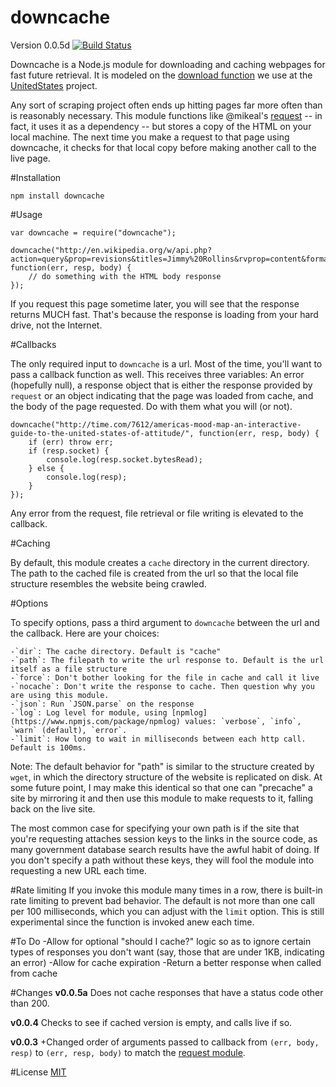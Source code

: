 downcache
=========
Version 0.0.5d
[![Build Status](https://travis-ci.org/wilson428/downcache.png)](https://travis-ci.org/wilson428/downcache)

Downcache is a Node.js module for downloading and caching webpages for fast future retrieval. It is modeled on the [download function](https://github.com/unitedstates/congress/blob/master/tasks/utils.py) we use at the [UnitedStates](https://github.com/unitedstates) project.

Any sort of scraping project often ends up hitting pages far more often than is reasonably necessary. This module functions like @mikeal's [request](https://github.com/mikeal/request) -- in fact, it uses it as a dependency -- but stores a copy of the HTML on your local machine. The next time you make a request to that page using downcache, it checks for that local copy before making another call to the live page.

#Installation

`npm install downcache`

#Usage

	var downcache = require("downcache");

	downcache("http://en.wikipedia.org/w/api.php?action=query&prop=revisions&titles=Jimmy%20Rollins&rvprop=content&format=json", function(err, resp, body) {
		// do something with the HTML body response
	});

If you request this page sometime later, you will see that the response returns MUCH fast. That's because the response is loading from your hard drive, not the Internet.

#Callbacks

The only required input to `downcache` is a url. Most of the time, you'll want to pass a callback function as well. This receives three variables: An error (hopefully null), a response object that is either the response provided by `request` or an object indicating that the page was loaded from cache, and the body of the page requested. Do with them what you will (or not).

	downcache("http://time.com/7612/americas-mood-map-an-interactive-guide-to-the-united-states-of-attitude/", function(err, resp, body) {
		if (err) throw err;
		if (resp.socket) {
			console.log(resp.socket.bytesRead);
		} else {
			console.log(resp);
		}
	});

Any error from the request, file retrieval or file writing is elevated to the callback.

#Caching

By default, this module creates a `cache` directory in the current directory. The path to the cached file is created from the url so that the local file structure resembles the website being crawled. 

#Options

To specify options, pass a third argument to `downcache` between the url and the callback. Here are your choices:

	-`dir`: The cache directory. Default is "cache"
	-`path`: The filepath to write the url response to. Default is the url itself as a file structure
	-`force`: Don't bother looking for the file in cache and call it live
	-`nocache`: Don't write the response to cache. Then question why you are using this module.
	-`json`: Run `JSON.parse` on the response
	-`log`: Log level for module, using [npmlog](https://www.npmjs.com/package/npmlog) values: `verbose`, `info`, `warn` (default), `error`. 
	-`limit`: How long to wait in milliseconds between each http call. Default is 100ms.

Note: The default behavior for "path" is similar to the structure created by `wget`, in which the directory structure of the website is replicated on disk. At some future point, I may make this identical so that one can "precache" a site by mirroring it and then use this module to make requests to it, falling back on the live site.

The most common case for specifying your own path is if the site that you're requesting attaches session keys to the links in the source code, as many government database search results have the awful habit of doing. If you don't specify a path without these keys, they will fool the module into requesting a new URL each time.

#Rate limiting
If you invoke this module many times in a row, there is built-in rate limiting to prevent bad behavior. The default is not more than one call per 100 milliseconds, which you can adjust with the `limit` option. This is still experimental since the function is invoked anew each time.

#To Do
	-Allow for optional "should I cache?" logic so as to ignore certain types of responses you don't want (say, those that are under 1KB, indicating an error)
	-Allow for cache expiration
	-Return a better response when called from cache

#Changes
**v0.0.5a**
Does not cache responses that have a status code other than 200.

**v0.0.4**
Checks to see if cached version is empty, and calls live if so.

**v0.0.3**
+Changed order of arguments passed to callback from `(err, body, resp)` to `(err, resp, body)` to match the [request module](https://github.com/mikeal/request).

#License
[MIT](/LICENSE.md)